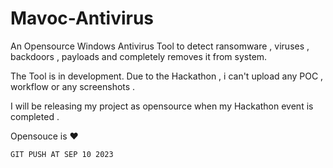 # Mavoc-Antivirus
An Opensource Windows Antivirus Tool to detect ransomware , viruses , backdoors , payloads and completely removes it from system. 


The Tool is in development. Due to the Hackathon , i can't upload any POC , workflow or any screenshots . 

I will be releasing my project as opensource when my Hackathon event is completed .

Opensouce is ❤️

```
GIT PUSH AT SEP 10 2023
```
